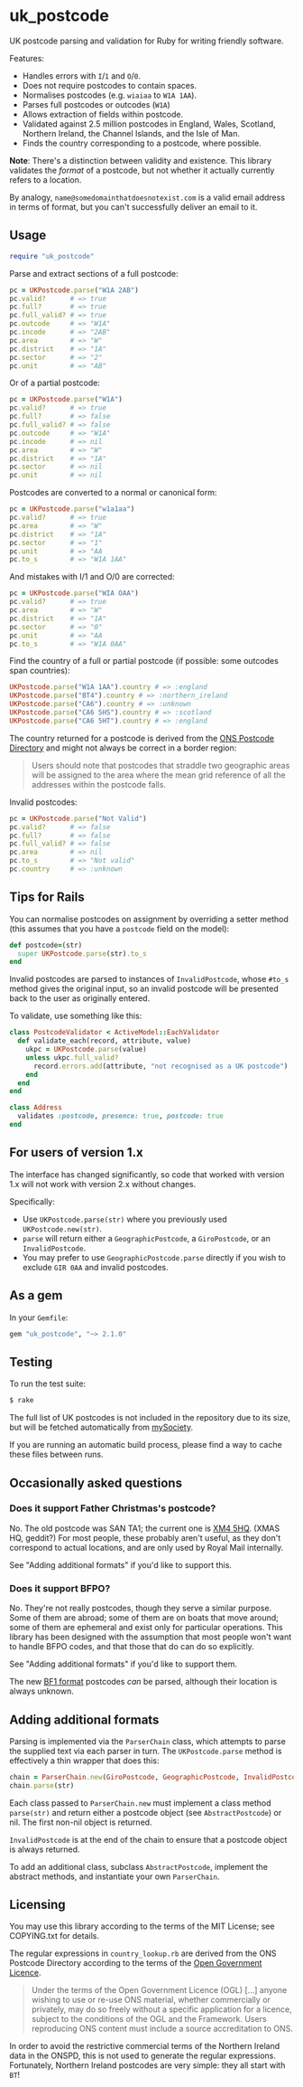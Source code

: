 # uk_postcode

UK postcode parsing and validation for Ruby for writing friendly software.

Features:

* Handles errors with `I`/`1` and `O`/`0`.
* Does not require postcodes to contain spaces.
* Normalises postcodes (e.g. `wiaiaa` to `W1A 1AA`).
* Parses full postcodes or outcodes (`W1A`)
* Allows extraction of fields within postcode.
* Validated against 2.5 million postcodes in England, Wales, Scotland, Northern
  Ireland, the Channel Islands, and the Isle of Man.
* Finds the country corresponding to a postcode, where possible.

**Note**: There's a distinction between validity and existence. This library
validates the *format* of a postcode, but not whether it actually currently
refers to a location.

By analogy, `name@somedomainthatdoesnotexist.com` is a valid email address in
terms of format, but you can't successfully deliver an email to it.

## Usage

```ruby
require "uk_postcode"
```

Parse and extract sections of a full postcode:

```ruby
pc = UKPostcode.parse("W1A 2AB")
pc.valid?      # => true
pc.full?       # => true
pc.full_valid? # => true
pc.outcode     # => "W1A"
pc.incode      # => "2AB"
pc.area        # => "W"
pc.district    # => "1A"
pc.sector      # => "2"
pc.unit        # => "AB"
```

Or of a partial postcode:

```ruby
pc = UKPostcode.parse("W1A")
pc.valid?      # => true
pc.full?       # => false
pc.full_valid? # => false
pc.outcode     # => "W1A"
pc.incode      # => nil
pc.area        # => "W"
pc.district    # => "1A"
pc.sector      # => nil
pc.unit        # => nil
```

Postcodes are converted to a normal or canonical form:

```ruby
pc = UKPostcode.parse("w1a1aa")
pc.valid?      # => true
pc.area        # => "W"
pc.district    # => "1A"
pc.sector      # => "1"
pc.unit        # => "AA
pc.to_s        # => "W1A 1AA"
```

And mistakes with I/1 and O/0 are corrected:

```ruby
pc = UKPostcode.parse("WIA OAA")
pc.valid?      # => true
pc.area        # => "W"
pc.district    # => "1A"
pc.sector      # => "0"
pc.unit        # => "AA
pc.to_s        # => "W1A 0AA"
```

Find the country of a full or partial postcode (if possible: some outcodes span
countries):

```ruby
UKPostcode.parse("W1A 1AA").country # => :england
UKPostcode.parse("BT4").country # => :northern_ireland
UKPostcode.parse("CA6").country # => :unknown
UKPostcode.parse("CA6 5HS").country # => :scotland
UKPostcode.parse("CA6 5HT").country # => :england
```

The country returned for a postcode is derived from the [ONS Postcode
Directory][onspd] and might not always be correct in a border region:

> Users should note that postcodes that straddle two geographic areas will be
> assigned to the area where the mean grid reference of all the addresses
> within the postcode falls.

Invalid postcodes:

```ruby
pc = UKPostcode.parse("Not Valid")
pc.valid?      # => false
pc.full?       # => false
pc.full_valid? # => false
pc.area        # => nil
pc.to_s        # => "Not valid"
pc.country     # => :unknown
```

## Tips for Rails

You can normalise postcodes on assignment by overriding a setter method (this
assumes that you have a `postcode` field on the model):

```ruby
def postcode=(str)
  super UKPostcode.parse(str).to_s
end
```

Invalid postcodes are parsed to instances of `InvalidPostcode`, whose `#to_s`
method gives the original input, so an invalid postcode will be presented back
to the user as originally entered.

To validate, use something like this:

```ruby
class PostcodeValidator < ActiveModel::EachValidator
  def validate_each(record, attribute, value)
    ukpc = UKPostcode.parse(value)
    unless ukpc.full_valid?
      record.errors.add(attribute, "not recognised as a UK postcode")
    end
  end
end

class Address
  validates :postcode, presence: true, postcode: true
end
```

## For users of version 1.x

The interface has changed significantly, so code that worked with version 1.x
will not work with version 2.x without changes.

Specifically:

* Use `UKPostcode.parse(str)` where you previously used `UKPostcode.new(str)`.
* `parse` will return either a `GeographicPostcode`, a `GiroPostcode`, or an
  `InvalidPostcode`.
* You may prefer to use `GeographicPostcode.parse` directly if you wish to
  exclude `GIR 0AA` and invalid postcodes.

## As a gem

In your `Gemfile`:

```ruby
gem "uk_postcode", "~> 2.1.0"
```

## Testing

To run the test suite:

```sh
$ rake
```

The full list of UK postcodes is not included in the repository due to its
size, but will be fetched automatically from [mySociety][mys].

If you are running an automatic build process, please find a way to cache these
files between runs.

## Occasionally asked questions

### Does it support Father Christmas's postcode?

No. The old postcode was SAN TA1; the current one is [XM4 5HQ][santa].
(XMAS HQ, geddit?)
For most people, these probably aren't useful, as they don't correspond to
actual locations, and are only used by Royal Mail internally.

See "Adding additional formats" if you'd like to support this.

### Does it support BFPO?

No. They're not really postcodes, though they serve a similar purpose.
Some of them are abroad; some of them are on boats that move around; some of
them are ephemeral and exist only for particular operations.
This library has been designed with the assumption that most people won't want
to handle BFPO codes, and that those that do can do so explicitly.

See "Adding additional formats" if you'd like to support them.

The new [BF1 format][bfpo] postcodes *can* be parsed, although their location
is always unknown.

## Adding additional formats

Parsing is implemented via the `ParserChain` class, which attempts to parse
the supplied text via each parser in turn.
The `UKPostcode.parse` method is effectively a thin wrapper that does this:

```ruby
chain = ParserChain.new(GiroPostcode, GeographicPostcode, InvalidPostcode)
chain.parse(str)
```

Each class passed to `ParserChain.new` must implement a class method
`parse(str)` and return either a postcode object (see `AbstractPostcode`) or
nil.
The first non-nil object is returned.

`InvalidPostcode` is at the end of the chain to ensure that a postcode object
is always returned.

To add an additional class, subclass `AbstractPostcode`, implement the abstract
methods, and instantiate your own `ParserChain`.

## Licensing

You may use this library according to the terms of the MIT License; see
COPYING.txt for details.

The regular expressions in `country_lookup.rb` are derived from the ONS
Postcode Directory according to the terms of the
[Open Government Licence][onspd-lic].

> Under the terms of the Open Government Licence (OGL) […] anyone wishing to
> use or re-use ONS material, whether commercially or privately, may do so
> freely without a specific application for a licence, subject to the
> conditions of the OGL and the Framework. Users reproducing ONS content must
> include a source accreditation to ONS.

In order to avoid the restrictive commercial terms of the Northern Ireland
data in the ONSPD, this is not used to generate the regular expressions.
Fortunately, Northern Ireland postcodes are very simple: they all start with
`BT`!

[bfpo]: https://www.gov.uk/government/publications/british-forces-post-office-locations
[mys]: http://parlvid.mysociety.org/os/
[onspd]: http://www.ons.gov.uk/ons/guide-method/geography/products/postcode-directories/-nspp-/index.html
[onspd-lic]: http://www.ons.gov.uk/ons/guide-method/geography/beginner-s-guide/licences/index.html
[santa]: http://services.royalmail.com/santa-schools
